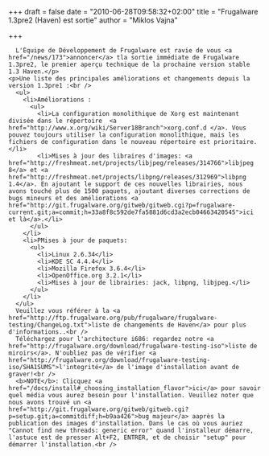 
+++
draft = false
date = "2010-06-28T09:58:32+02:00"
title = "Frugalware 1.3pre2 (Haven) est sortie"
author = "Miklos Vajna"

+++

      L'Équipe de Développement de Frugalware est ravie de vous <a href="/news/173">annoncer</a> tla sortie immédiate de Frugalware 1.3pre2, le premier aperçu technique de la prochaine version stable 1.3 Haven.</p>
    <p>Une liste des principales améliorations et changements depuis la version 1.3pre1 :<br />
      <ul>
        <li>Améliorations :
          <ul>
            <li>La configuration monolithique de Xorg est maintenant divisée dans le répertoire  <a href="http://www.x.org/wiki/Server18Branch">xorg.conf.d </a>. Vous pouvez toujours utiliser la configuration monolithique, mais les fichiers de configuration dans le nouveau répertoire est prioritaire.</li>
            <li>Mises à jour des libraires d'images: <a href="http://freshmeat.net/projects/libjpeg/releases/314766">libjpeg 8</a> et <a href="http://freshmeat.net/projects/libpng/releases/312969">libpng 1.4</a>. En ajoutant le support de ces nouvelles librairies, nous avons touché plus de 1500 paquets, ajoutant diverses corrections de bugs mineurs et des améliorations <a href="http://git.frugalware.org/gitweb/gitweb.cgi?p=frugalware-current.git;a=commit;h=33a8f8c592de7fa5881d6cd3a2ecb04663420545">ici et là</a>.</li>
          </ul>
        </li>
        <li>PMises à jour de paquets:
          <ul>
            <li>Linux 2.6.34</li>
            <li>KDE SC 4.4.4</li>
            <li>Mozilla Firefox 3.6.4</li>
            <li>OpenOffice.org 3.2.1</li>
            <li>Mises à jour de librairies: jack, libpng, libjpeg.</li>
          </ul>
        </li>
      </ul>
      Veuillez vous référer à la <a href="http://ftp.frugalware.org/pub/frugalware/frugalware-testing/ChangeLog.txt">liste de changements de Haven</a> pour plus d'informations..<br />
      Téléchargez pour l'architecture i686: regardez notre <a href="http://frugalware.org/download/frugalware-testing-iso">liste de miroirs</a>. N'oubliez pas de vérifier <a href="http://frugalware.org/download/frugalware-testing-iso/SHA1SUMS">l'integrité</a> de l'image d'installation avant de graver!<br />
      <b>NOTE</b>: Clicquez <a href="/docs/install#_choosing_installation_flavor">ici</a> pour savoir quel média vous aurez besoin pour l'installation. Veuillez noter que nous avons trouvé un <a href="http://git.frugalware.org/gitweb/gitweb.cgi?p=setup.git;a=commitdiff;h=b9aa426">bug majeur</a> aaprès la publication des images d'installation. Dans le cas où vous auriez "Cannot find new threads: generic error" quand l'installeur démarre, l'astuce est de presser Alt+F2, ENTRER, et de choisir "setup" pour démarrer l'installation.<br />
      
    